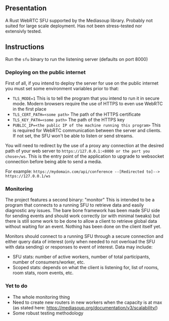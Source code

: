 ## Presentation
A Rust WebRTC SFU supported by the Mediasoup library. Probably not suited for large scale deployment. Has not been stress-tested nor extensivly tested.

## Instructions
Run the `sfu` binary to run the listening server (defaults on port 8000)

### Deploying on the public internet
First of all, if you intend to deploy the server for use on the public internet you must set some environment variables prior to that:
* `TLS_MODE=1` This is to tell the program that you intend to run it in secure mode. Modern browsers require the use of HTTPS to even use WebRTC in the first place
* `TLS_CERT_PATH=<some path>` The path of the HTTPS certificate
* `TLS_KEY_PATH=<some path>` The path of the HTTPS key
* `PUBLIC_IP=<the public IP of the machine running this program>` This is required for WebRTC communication between the server and clients. If not set, the SFU won't be able to listen or send streams.

You will need to redirect by the use of a proxy any connection at the desired path of your web server to `https://127.0.0.1:<8000 or the port you chose>/ws`. This is the entry point of the application to upgrade to websocket connection before being able to send a media.

For example:
`https://mydomain.com/api/conference --[Redirected to]--> https://127.0.0.1/ws` 

### Monitoring
The project features a second binary: "monitor"
This is intended to be a program that connects to a running SFU to retrieve data and easily diagnostic any issues.
The bare bone framework has been made SFU side for sending events and should work correctly (or with minimal tweaks) but there is still some work to be done to allow a client to retrieve global data without waiting for an event.
Nothing has been done on the client itself yet.

Monitors should connect to a running SFU through a secure connection and either query data of interest (only when needed to not overload the SFU with data sending) or responses to event of interest.
Data may include:
* SFU stats: number of active workers, number of total participants, number of consumers/worker, etc.
* Scoped stats: depends on what the client is listening for, list of rooms, room stats, room events, etc.

### Yet to do
* The whole monitoring thing
* Need to create new routers in new workers when the capacity is at max (as stated here: https://mediasoup.org/documentation/v3/scalability/)
* Some robust testing methodology
